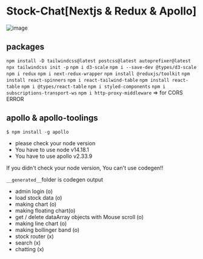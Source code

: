 # Stock-Chat[Nextjs & Redux & Apollo]

![image](https://blog.kakaocdn.net/dn/OTC8x/btrnrjJMRoV/NKVdn5fJA3jMil5upegoJk/img.gif)

## packages

`npm install -D tailwindcss@latest postcss@latest autoprefixer@latest`
`npx tailwindcss init -p`
`npm i d3-scale`
`npm i --save-dev @types/d3-scale`
`npm i redux`
`npm i next-redux-wrapper`
`npm install @reduxjs/toolkit`
`npm install react-spinners`
`npm i react-tailwind-table`
`npm install react-table`
`npm i @types/react-table`
`npm i styled-components`
`npm i subscriptions-transport-ws`
`npm i http-proxy-middleware` => for CORS ERROR

## apollo & apollo-toolings

`$ npm install -g apollo`

- please check your node version
- You have to use node v14.18.1
- You have to use apollo v2.33.9

If you didn't check your node version, You can't use codegen!!

`__generated__`folder is codegen output

- admin login (o)
- load stock data (o)
- making chart (o)
- making floating chart(o)
- get / delete dataArray objects with Mouse scroll (o)
- making line chart (o)
- making bollinger band (o)
- stock router (x)
- search (x)
- chatting (x)
